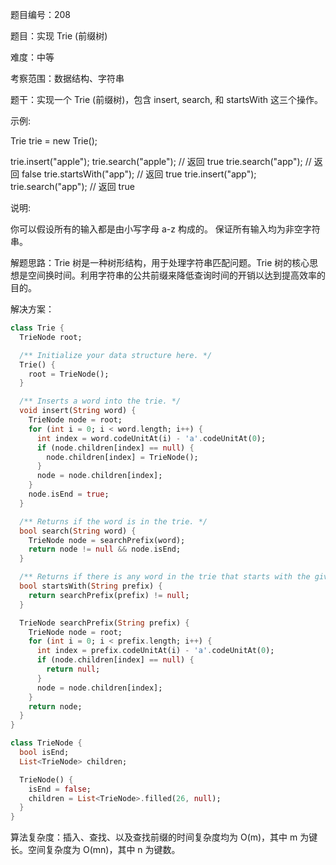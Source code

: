 题目编号：208

题目：实现 Trie (前缀树)

难度：中等

考察范围：数据结构、字符串

题干：实现一个 Trie (前缀树)，包含 insert, search, 和 startsWith 这三个操作。

示例:

Trie trie = new Trie();

trie.insert("apple");
trie.search("apple");   // 返回 true
trie.search("app");     // 返回 false
trie.startsWith("app"); // 返回 true
trie.insert("app");   
trie.search("app");     // 返回 true

说明:

你可以假设所有的输入都是由小写字母 a-z 构成的。
保证所有输入均为非空字符串。

解题思路：Trie 树是一种树形结构，用于处理字符串匹配问题。Trie 树的核心思想是空间换时间。利用字符串的公共前缀来降低查询时间的开销以达到提高效率的目的。

解决方案：

```dart
class Trie {
  TrieNode root;

  /** Initialize your data structure here. */
  Trie() {
    root = TrieNode();
  }

  /** Inserts a word into the trie. */
  void insert(String word) {
    TrieNode node = root;
    for (int i = 0; i < word.length; i++) {
      int index = word.codeUnitAt(i) - 'a'.codeUnitAt(0);
      if (node.children[index] == null) {
        node.children[index] = TrieNode();
      }
      node = node.children[index];
    }
    node.isEnd = true;
  }

  /** Returns if the word is in the trie. */
  bool search(String word) {
    TrieNode node = searchPrefix(word);
    return node != null && node.isEnd;
  }

  /** Returns if there is any word in the trie that starts with the given prefix. */
  bool startsWith(String prefix) {
    return searchPrefix(prefix) != null;
  }

  TrieNode searchPrefix(String prefix) {
    TrieNode node = root;
    for (int i = 0; i < prefix.length; i++) {
      int index = prefix.codeUnitAt(i) - 'a'.codeUnitAt(0);
      if (node.children[index] == null) {
        return null;
      }
      node = node.children[index];
    }
    return node;
  }
}

class TrieNode {
  bool isEnd;
  List<TrieNode> children;

  TrieNode() {
    isEnd = false;
    children = List<TrieNode>.filled(26, null);
  }
}
```

算法复杂度：插入、查找、以及查找前缀的时间复杂度均为 O(m)，其中 m 为键长。空间复杂度为 O(mn)，其中 n 为键数。